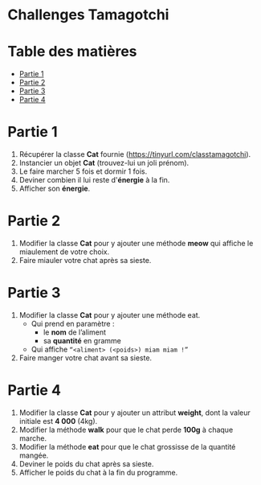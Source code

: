 # Challenges Tamagotchi

# Table des matières

- [Partie 1](#partie-1)
- [Partie 2](#partie-2)
- [Partie 3](#partie-3)
- [Partie 4](#partie-4)

# Partie 1

1. Récupérer la classe **Cat** fournie (https://tinyurl.com/classtamagotchi).
2. Instancier un objet **Cat** (trouvez-lui un joli prénom).
3. Le faire marcher 5 fois et dormir 1 fois.
4. Deviner combien il lui reste d'**énergie** à la fin.
5. Afficher son **énergie**.

# Partie 2

1. Modifier la classe **Cat** pour y ajouter une méthode **meow** qui affiche le miaulement de votre choix.
2. Faire miauler votre chat après sa sieste.

# Partie 3

1. Modifier la classe **Cat** pour y ajouter une méthode eat.  
   - Qui prend en paramètre :
      - le **nom** de l’aliment
      - sa **quantité** en gramme  
   - Qui affiche `“<aliment> (<poids>) miam miam !”`
3. Faire manger votre chat avant sa sieste.

# Partie 4

1. Modifier la classe **Cat** pour y ajouter un attribut **weight**, dont la valeur initiale est **4 000** (4kg).
2. Modifier la méthode **walk** pour que le chat perde **100g** à chaque marche.    
3. Modifier la méthode **eat** pour que le chat grossisse de la quantité mangée.
4. Deviner le poids du chat après sa sieste.
5. Afficher le poids du chat à la fin du programme.
